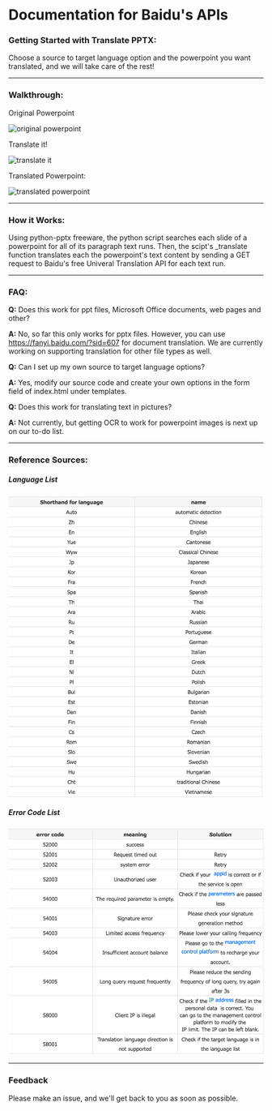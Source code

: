 # Documentation for Baidu's APIs #

### Getting Started with Translate PPTX: ### 

Choose a source to target language option and the powerpoint you want translated, and we will take care of the rest!
****************************************************************************************************
### Walkthrough: ###
Original Powerpoint

![original powerpoint](https://media.giphy.com/media/fCTqxdJtFd1lKrAw3L/giphy.gif)

Translate it!

![translate it](https://media.giphy.com/media/3XDUQmwUppd4NNZ1gb/giphy.gif)

Translated Powerpoint:

![translated powerpoint](https://media.giphy.com/media/1jl4ssrpu8JtgH3QX2/giphy.gif)

****************************************************************************************************
### How it Works: ###

Using python-pptx freeware, the python script searches each slide of a powerpoint for all of its paragraph text runs. 
Then, the scipt's _translate function translates each the powerpoint's text content by sending a GET request to Baidu's 
free Univeral Translation API for each text run. 

****************************************************************************************************
### FAQ: ###
**Q:** Does this work for ppt files, Microsoft Office documents, web pages and other?

**A:** No, so far this only works for pptx files. However, you can use https://fanyi.baidu.com/?sid=607 for document translation. We are currently working on supporting translation for other file types as well. 


**Q:** Can I set up my own source to target language options?

**A:** Yes, modify our source code and create your own options in the form field of index.html under templates. 


**Q:** Does this work for translating text in pictures?

**A:** Not currently, but getting OCR to work for powerpoint images is next up on our to-do list.
****************************************************************************************************
### Reference Sources: ###
##### Language List #####
![](images/language_list.png "Language List")


##### Error Code List #####
![](images/error_codes.png "Error Codes")

****************************************************************************************************
### Feedback ###

Please make an issue, and we'll get back to you as soon as possible. 

